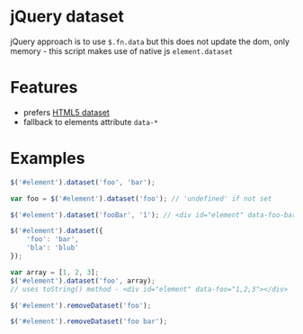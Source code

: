 jQuery dataset
==============

jQuery approach is to use `$.fn.data` but this does not update the dom, only memory - this script makes use of native js `element.dataset`

# Features

- prefers [HTML5 dataset](https://developer.mozilla.org/en-US/docs/Web/API/HTMLElement/dataset)
- fallback to elements attribute `data-*`

# Examples

```javascript
$('#element').dataset('foo', 'bar');

var foo = $('#element').dataset('foo'); // 'undefined' if not set

$('#element').dataset('fooBar', '1'); // <div id="element" data-foo-bar="1"></div>

$('#element').dataset({
	'foo': 'bar',
	'bla': 'blub'
});

var array = [1, 2, 3];
$('#element').dataset('foo', array);
// uses toString() method - <div id="element" data-foo="1,2,3"></div>

$('#element').removeDataset('foo');

$('#element').removeDataset('foo bar');
```